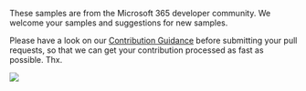 These samples are from the Microsoft 365 developer community. We welcome your samples and suggestions for new samples.

Please have a look on our [Contribution Guidance](https://github.com/pnp/teams-dev-samples/blob/master/.github/CONTRIBUTING.md) before submitting your pull requests, so that we can get your contribution processed as fast as possible. Thx.

<img src="https://telemetry.sharepointpnp.com/teams-dev-samples/docs/contributing" />
